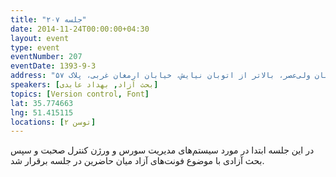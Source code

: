 ```yaml
---
title: "جلسه ۲۰۷"
date: 2014-11-24T00:00:00+04:30
layout: event
type: event
eventNumber: 207
eventDate: 1393-9-3
address: "خیابان ولی‌عصر، بالاتر ‌از اتوبان نیایش، خیابان ارمغان غربی، پلاک ۵۷"
speakers: [بحث آزاد, بهداد عابدی]
topics: [Version control, Font]
lat: 35.774663
lng: 51.415115
locations: [توسن ۲]
---
```

در این جلسه ابتدا در مورد سیستم‌های مدیریت سورس و ورژن کنترل صحبت و سپس بحث آزادی با موضوع فونت‌های آزاد میان حاضرین در جلسه برقرار شد.